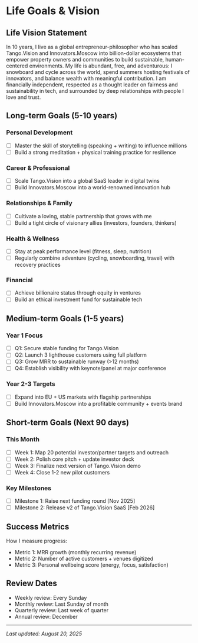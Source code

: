 # Life Goals & Vision

## Life Vision Statement

In 10 years, I live as a global entrepreneur-philosopher who has scaled Tango.Vision and Innovators.Moscow into billion-dollar ecosystems that empower property owners and communities to build sustainable, human-centered environments. My life is abundant, free, and adventurous: I snowboard and cycle across the world, spend summers hosting festivals of innovators, and balance wealth with meaningful contribution. I am financially independent, respected as a thought leader on fairness and sustainability in tech, and surrounded by deep relationships with people I love and trust.

## Long-term Goals (5-10 years)

### Personal Development
- [ ] Master the skill of storytelling (speaking + writing) to influence millions
- [ ] Build a strong meditation + physical training practice for resilience

### Career & Professional
- [ ] Scale Tango.Vision into a global SaaS leader in digital twins
- [ ] Build Innovators.Moscow into a world-renowned innovation hub

### Relationships & Family
- [ ] Cultivate a loving, stable partnership that grows with me
- [ ] Build a tight circle of visionary allies (investors, founders, thinkers)

### Health & Wellness
- [ ] Stay at peak performance level (fitness, sleep, nutrition)
- [ ] Regularly combine adventure (cycling, snowboarding, travel) with recovery practices

### Financial
- [ ] Achieve billionaire status through equity in ventures
- [ ] Build an ethical investment fund for sustainable tech

## Medium-term Goals (1-5 years)

### Year 1 Focus
- [ ] Q1: Secure stable funding for Tango.Vision
- [ ] Q2: Launch 3 lighthouse customers using full platform
- [ ] Q3: Grow MRR to sustainable runway (>12 months)
- [ ] Q4: Establish visibility with keynote/panel at major conference

### Year 2-3 Targets
- [ ] Expand into EU + US markets with flagship partnerships
- [ ] Build Innovators.Moscow into a profitable community + events brand

## Short-term Goals (Next 90 days)

### This Month
- [ ] Week 1: Map 20 potential investor/partner targets and outreach
- [ ] Week 2: Polish core pitch + update investor deck
- [ ] Week 3: Finalize next version of Tango.Vision demo
- [ ] Week 4: Close 1-2 new pilot customers

### Key Milestones
- [ ] Milestone 1: Raise next funding round [Nov 2025]
- [ ] Milestone 2: Release v2 of Tango.Vision SaaS [Feb 2026]

## Success Metrics

How I measure progress:
- Metric 1: MRR growth (monthly recurring revenue)
- Metric 2: Number of active customers + venues digitized
- Metric 3: Personal wellbeing score (energy, focus, satisfaction)

## Review Dates

- Weekly review: Every Sunday
- Monthly review: Last Sunday of month
- Quarterly review: Last week of quarter
- Annual review: December

---

*Last updated: August 20, 2025*